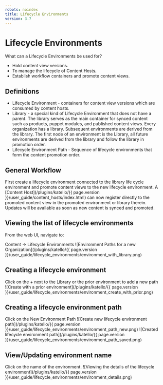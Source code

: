 ```yaml
---
robots: noindex
title: Lifecycle Environments
version: 3.7
---
```


# Lifecycle Environments

What can a Lifecycle Environments be used for?
 * Hold content view versions.
 * To manage the lifecycle of Content Hosts.
 * Establish workflow containers and promote content views.

## Definitions

 * Lifecycle Environment - containers for content view versions which are consumed by content hosts.
 * Library - a special kind of Lifecycle Environment that does not have a parent. The library serves as the main container for synced content such as products, puppet modules, and published content views. Every organization has a library. Subsequent environments are derived from the library. The first node of an environment is the Library, all future environments are derived from the library and follow the library in promotion order.
 * Lifecycle Environment Path - Sequence of lifecycle environments that form the content promotion order.


## General Workflow

First create a lifecycle environment connected to the library life cycle environment and promote content views to the new lifecycle environment.
A [Content Host](/plugins/katello/{{ page.version }}/user_guide/content_hosts/index.html) can now register directly to the promoted content view in the promoted environment or library therein.  Updates will be available as soon as new content is synced and promoted.


## Viewing the list of lifecycle environments
From the web UI, navigate to:

Content -> Lifecycle Environments
![Environment Paths for a new Organization](/plugins/katello/{{ page.version }}/user_guide/lifecycle_environments/environment_with_library.png)

## Creating a lifecycle environment
Click on the + next to the Library or the prior environment to add a new path
![Create with a prior environment](/plugins/katello/{{ page.version }}/user_guide/lifecycle_environments/environment_create_with_prior.png)

## Creating a lifecycle environment path
Click on the New Environment Path
![Create new lifecycle environment path](/plugins/katello/{{ page.version }}/user_guide/lifecycle_environments/environment_path_new.png)
![Created lifecycle environment path](/plugins/katello/{{ page.version }}/user_guide/lifecycle_environments/environment_path_saved.png)

## View/Updating environment name
Click on the name of the environment.
![Viewing the details of the lifecycle environment](/plugins/katello/{{ page.version }}/user_guide/lifecycle_environments/environment_details.png)
